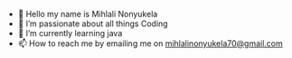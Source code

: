 - 👋 Hello my name is Mihlali Nonyukela
- 👀 I’m passionate about all things Coding 
- 🌱 I’m currently learning java 
- 📫 How to reach me by emailing me on mihlalinonyukela70@gmail.com

<!---
MihlaliNonyukela/MihlaliNonyukela is a ✨ special ✨ repository because its `README.md` (this file) appears on your GitHub profile.
You can click the Preview link to take a look at your changes.
--->
 
